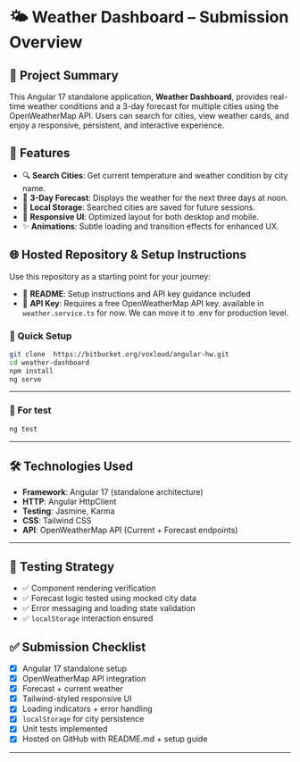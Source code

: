 # 🌤️ Weather Dashboard – Submission Overview

## 📌 Project Summary

This Angular 17 standalone application, **Weather Dashboard**, provides real-time weather conditions and a 3-day forecast for multiple cities using the OpenWeatherMap API. Users can search for cities, view weather cards, and enjoy a responsive, persistent, and interactive experience.

## 🧩 Features

* 🔍 **Search Cities**: Get current temperature and weather condition by city name.
* 📆 **3-Day Forecast**: Displays the weather for the next three days at noon.
* 💾 **Local Storage**: Searched cities are saved for future sessions.
* 🎨 **Responsive UI**: Optimized layout for both desktop and mobile.
* ✨ **Animations**: Subtle loading and transition effects for enhanced UX.

## 🌐 Hosted Repository & Setup Instructions

Use this repository as a starting point for your journey:

* 📄 **README**: Setup instructions and API key guidance included
* 🔐 **API Key**: Requires a free OpenWeatherMap API key. available in `weather.service.ts` for now. We can move it to .env for production level.

### 🔧 Quick Setup

```bash
git clone  https://bitbucket.org/voxloud/angular-hw.git
cd weather-dashboard
npm install
ng serve
```

---


### 🔧 For test

```bash
ng test
```
---

## 🛠️ Technologies Used

* **Framework**: Angular 17 (standalone architecture)
* **HTTP**: Angular HttpClient
* **Testing**: Jasmine, Karma
* **CSS**: Tailwind CSS
* **API**: OpenWeatherMap API (Current + Forecast endpoints)

---

## 🧪 Testing Strategy

* ✅ Component rendering verification
* ✅ Forecast logic tested using mocked city data
* ✅ Error messaging and loading state validation
* ✅ `localStorage` interaction ensured


## ✅ Submission Checklist

* [x] Angular 17 standalone setup
* [x] OpenWeatherMap API integration
* [x] Forecast + current weather
* [x] Tailwind-styled responsive UI
* [x] Loading indicators + error handling
* [x] `localStorage` for city persistence
* [x] Unit tests implemented
* [x] Hosted on GitHub with README.md + setup guide

---
